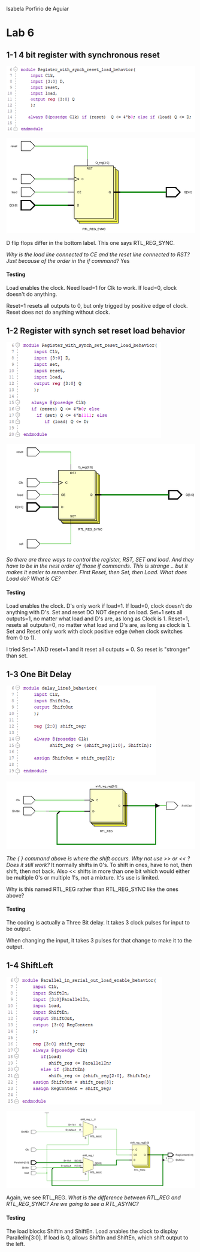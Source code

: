 Isabela Porfirio de Aguiar

# Lab 6

## 1-1 4 bit register with synchronous reset

![1554409037045](assets/1554409037045.png)

![1554409100993](assets/1554409100993.png)

D flip flops differ in the bottom label. This one says RTL_REG_SYNC.

*Why is the load line connected to CE and the reset line connected to RST? Just because of the order in the if command?* Yes



#### Testing

Load enables the clock. Need load=1 for Clk to work. If load=0, clock doesn't do anything. 

Reset=1 resets all outputs to 0, but only trigged by positive edge of clock. Reset does not do anything without clock. 



## 1-2 Register with synch set reset load behavior 

![1554410313521](assets/1554410313521.png)

![1554410389305](assets/1554410389305.png)

*So there are three ways to control the register, RST, SET and load. And they have to be in the nest order of those if commands. This is strange .. but it makes it easier to remember. First Reset, then Set, then Load. What does Load do? What is CE?*

#### Testing

Load enables the clock. D's only work if load=1. If load=0, clock doesn't do anything with D's. Set and reset DO NOT depend on load. Set=1 sets all outputs=1, no matter what load and D's are, as long as Clock is 1. Reset=1, resets all outputs=0, no matter what load and D's are, as long as clock is 1. Set and Reset only work with clock positive edge (when clock switches from 0 to 1). 

I tried Set=1 AND reset=1 and it reset all outputs = 0. So reset is "stronger" than set.



## 1-3 One Bit Delay

![1554410812920](assets/1554410812920.png)



![1554410872890](assets/1554410872890.png)

*The { } command above is where the shift occurs. Why not use >> or << ? Does it still work?* It normally shifts in 0's. To shift in ones, have to not, then shift, then not back. Also << shifts in more than one bit which would either be multiple 0's or multiple 1's, not a mixture. It's use is limited.

Why is this named RTL_REG rather than RTL_REG_SYNC like the ones above?



#### Testing

The coding is actually a Three Bit delay. It takes 3 clock pulses for input to be output. 

When changing the input, it takes 3 pulses for that change to make it to the output.



## 1-4 ShiftLeft

![1554411691790](assets/1554411691790.png)

![1554411746658](assets/1554411746658.png)



Again, we see RTL_REG.  *What is the difference between RTL_REG and RTL_REG_SYNC? Are we going to see a RTL_ASYNC?*



#### Testing

The load blocks ShiftIn and ShiftEn. Load anables the clock to display ParallelIn[3:0]. If load is 0, allows ShiftIn and ShiftEn, which shift output to the left.